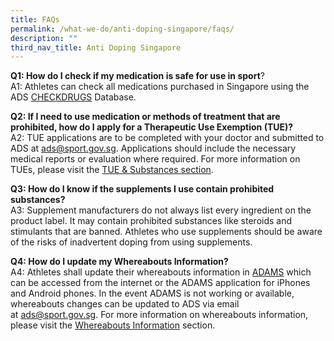 ```yaml
---
title: FAQs
permalink: /what-we-do/anti-doping-singapore/faqs/
description: ""
third_nav_title: Anti Doping Singapore
---
```

**Q1: How do I check if my medication is safe for use in sport**?
<br>
A1: Athletes can check all medications purchased in Singapore using the ADS [CHECKDRUGS](/anti-doping-singapore/about/about-ads/) Database.

**Q2: If I need to use medication or methods of treatment that are prohibited, how do I apply for a Therapeutic Use Exemption (TUE)?**
<br>
A2: TUE applications are to be completed with your doctor and submitted to ADS at [ads@sport.gov.sg](mailto:ads@sport.gov.sg). Applications should include the necessary medical reports or evaluation where required. For more information on TUEs, please visit the [TUE & Substances section](/anti-doping-singapore/substances/therapeutic-use-exemption/).

**Q3: How do I know if the supplements I use contain prohibited substances?**
<br>
A3: Supplement manufacturers do not always list every ingredient on the product label. It may contain prohibited substances like steroids and stimulants that are banned. Athletes who use supplements should be aware of the risks of inadvertent doping from using supplements.

**Q4: How do I update my Whereabouts Information?**
<br>
A4: Athletes shall update their whereabouts information in [ADAMS](https://adams.wada-ama.org/adams/) which can be accessed from the internet or the ADAMS application for iPhones and Android phones. In the event ADAMS is not working or available, whereabouts changes can be updated to ADS via email at [ads@sport.gov.sg](mailto:ads@sport.gov.sg). For more information on whereabouts information, please visit the [Whereabouts Information](/anti-doping-singapore/testing/whereabouts-information/) section.